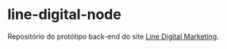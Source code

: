 # line-digital-node
Repositório do protótipo back-end do site [Line Digital Marketing](https://linedigitalmarketing.com).
